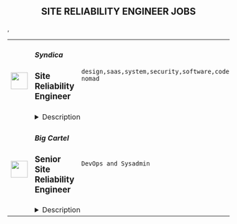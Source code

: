 <div align="center"><h2>SITE RELIABILITY ENGINEER JOBS</h2></div><table><tr>
                <td width="100" height="100" rowspan="2">
                    <img src="https://remoteok.com/assets/img/jobs/867c1a8db74ad025272c51749b73ac861665126950.png" width="38px" height="auto">
                </td>
                <td width="300">
                    <h5>Syndica</h5>
                    <h3>Site Reliability Engineer</h3>
                </td>
                <td width="300">
                    <code>design,saas,system,security,software,code,web,devops,cloud,administrator,management,operational,analytics,reliability,engineer,digital nomad</code>
                </td>
                <td width="200">
                <text>5 days ago</text>
                </td>
                <td width="100" rowspan="2">
                <a href="https://remoteOK.com/remote-jobs/remote-site-reliability-engineer-syndica-129407" align="right" target="_blank">Apply</a>
                </td>
            </tr>
            <tr>
                <td colspan="3">
                <details><summary>Description</summary>
                <div class="row mb-4">
<div class="col">
<div class="row mb-4">
<div class="col">
<div class="row mb-4">
<div class="col">
<div class="row mb-4">
<div class="col">
<p class="mb-3">At Syndica, big things happen. Every day, weâre translating vision into reality by tackling new and exciting challenges head-on. This is a breakthrough stage in our company, and youâll experience firsthand the infectious enthusiasm of our employees and leadership team. Youâll have the opportunity to learn new skills, grow your career, and work with the smartest, most passionate people in crypto.</p>
<p class="mb-3">This role will have primary accountability for maintaining and operating Syndicaâs blockchain infrastructure platform. <strong>Golang knowledge is a necessity!</strong> The team operates with a ârun what you writeâ philosophy and each engineer is responsible for deploying and operating the code they write.</p>
<p class="mb-3">A successful candidate must have demonstrable experience in at least one programming language (preferably Go, Rust or C++), and previous work in SaaS application development and operations. You will be working closely with the Support and Development team on the architecture and configuration of our AWS and GCP hosted infrastructure as well as management of our bare metal RPC nodes. You will be responsible to ensure the environment is configured, managed, and monitored correctly to support the business. You will drive decisions on the right-sizing of servers and storage, troubleshooting performance issues, ensuring the highest level of reliability for the platform, and tuning the environment for maximum scalability, cost efficiency, and security. The ideal candidate will also have prior experience developing applications on either of the three major cloud platforms - AWS, Azure, or GCP via Kubernetes.</p>
</div>
</div>
<div class="row mb-4">
<div class="col job-list">
<h3 class="mb-2"><strong>Responsibilities</strong></h3>
<ul>
<li>Design, creation, and provisioning of infrastructure</li>
<li>Administer overall site availability, security, latency and system health</li>
<li>Responsible for effective provisioning, installation/configuration, operation, and maintenance of services and system software and related infrastructure</li>
<li>Administer the state of all components in our cloud and bare metal environments</li>
<li>Deploy, manage, and operate the cloud environments</li>
<li>Design, build, manage and operate the infrastructure and configuration of SaaS applications with a focus on automation and infrastructure as code</li>
<li>Design, manage and operate the infrastructure as a service layer (hosted and cloud-based platforms) that supports the different platform services</li>
<li>Develop comprehensive monitoring solutions to provide full visibility to the different platform components using tools and services like Kubernetes, Prometheus, Grafana, ELK, Datadog, New Relic, and other similar tools</li>
<li>Create the environments and tooling that enables the development team to release code quickly and reliably</li>
<li>Identify and troubleshoot any availability and performance issues at multiple layers of deployment, from hardware, to operating environment, network, and application</li>
<li>Evaluate performance trends and expected changes in demand and capacity, and establish the appropriate scalability plans</li>
<li>Troubleshoot and solve customer RPC issues</li>
<li>Ensure that SLAs are met in executing operational tasks</li>
<li>Work with development teams to ensure best practices for scalability, reliability, and security are designed and implemented from the start</li>
<li>Conduct periodic on-call duties</li>
</ul>
</div>
</div>
<div class="row mb-4">
<div class="col job-list">
<h3 class="mb-2"><strong>Qualifications</strong></h3>
<ul>
<li>Great collaborator with 5+ years of experience in a DevOps or SRE role</li>
<li>Deep understand of infrastructure-as-code (Terraform, etc.) and deploying large-scale systems reliably</li>
<li>Strong experience with Infrastructure as Code and Configuration Management tools</li>
<li>Experience with Prometheus/Grafana for metrics aggregation/visualization</li>
<li>Configuration of CI/CD pipelines</li>
<li>Experience using Kubernetes</li>
<li>Experience with automation tools/platforms</li>
<li>Experience with alerting and monitoring tools</li>
<li>Strong knowledge of monitoring and performance analytics tools (DataDog, New Relic, etc.)</li>
<li>Commitment to implementing reliability and security best practices</li>
<li>Capacity planning experience, including resource optimization and load testing</li>
<li>Experience working in a highly distributed company is a plus</li>
<li>Align a portion of your day with the business hours of Central Time Zone - UTC -6</li>
<li>Working knowledge of information security issues</li>
<li>Experience in Building and managing Virtualized systems (KVM, OVM, Containers/Docker) and ability to read and understand source code</li>
<li>Systematic problem-solving approach, combined with a strong sense of ownership and drive</li>
<li>Firm grasp of at least one modern programming language, beyond advanced scripting (Shell or Python)</li>
<li>Working knowledge of web and network protocols and standards (HTTP, TLS, DNS, etc)</li>
<li>Experience writing automation tools & eagerness to "automate all the things"</li>
</ul>
</div>
</div>
<div class="row mb-4">
<div class="col job-list">
<h3 class="mb-2"><strong>What does success in this role look like?</strong></h3>
<ul>
<li>In three months, you have become our infrastructure administrator with respect to overall site availability, security, latency, system health, customer accounts, and billing. Youâll have taken on independent code review responsibilities and are collaborating on the design of new features</li>
<li>In six months, you have earned the trust of the team and are delivering tasks through the entire SDLC, from design through development with minimal guidance, and are helping to effectively mentor new engineers joining the team</li>
<li>In twelve months, you have established a cadence of predictable, on-time delivery without cutting corners</li>
</ul>
</div>
</div>
</div>
</div>
</div>
</div>
</div>
</div><br/><br/>Please mention the word **GRACIOUSLY** and tag RMTguMjA4LjE3Ni4yMjI= when applying to show you read the job post completely (#RMTguMjA4LjE3Ni4yMjI=). This is a beta feature to avoid spam applicants. Companies can search these words to find applicants that read this and see they're human.
                </details>
                </td>
            </tr>,<tr>
                <td width="100" height="100" rowspan="2">
                    <img src="https://wwr-pro.s3.amazonaws.com/logos/0081/8024/logo.gif" width="38px" height="auto">
                </td>
                <td width="300">
                    <h5>Big Cartel</h5>
                    <h3> Senior Site Reliability Engineer</h3>
                </td>
                <td width="300">
                    <code>DevOps and Sysadmin</code>
                </td>
                <td width="200">
                <text>0 days ago</text>
                </td>
                <td width="100" rowspan="2">
                <a href="https://weworkremotely.com/remote-jobs/big-cartel-senior-site-reliability-engineer" align="right" target="_blank">Apply</a>
                </td>
            </tr>
            <tr>
                <td colspan="3">
                <details><summary>Description</summary>
                <img src="https://we-work-remotely.imgix.net/logos/0081/8024/logo.gif?ixlib=rails-4.0.0&w=50&h=50&dpr=2&fit=fill&auto=compress" />

<p>
  <strong>Headquarters:</strong> Salt Lake City, UT
    <br /><strong>URL:</strong> <a href="https://www.bigcartel.com">https://www.bigcartel.com</a>
</p>

<div>We are looking for an experienced Senior Systems Reliability Engineer to join our DevOps team. In this role, you’d work alongside our development teams to ensure the availability of the Big Cartel systems. You would be on call and available to troubleshoot and restore services when needed. Experience with managing physical hardware and server systems a plus.<br><br>
</div><div><strong>The "ideal" candidate</strong></div><div><em>Note: We’d still love to hear from you even if some of the below attributes don’t describe you, so long as you’re excited about Big Cartel and eager to contribute.</em></div><ul>
<li>Wants to build tools that make an impact on the lives of artists and creators</li>
<li>Can work alone or as part of a small team to build and launch ambitious projects</li>
<li>Has knowledge and experience automating systems with <strong>Ansible</strong> and <strong>Chef </strong>
</li>
<li>Experience with operating high throughput <strong>Rails</strong> applications</li>
<li>Extensive knowledge of <strong>Linux</strong> operating systems</li>
<li>Built <strong>Docker</strong> images for production use cases</li>
<li>Setup and operated <strong>Kubernetes</strong> clusters and authoring of Helm charts</li>
<li>Installation and configuration of monitoring tools such as <strong>Prometheus</strong> and <strong>Nagios</strong>
</li>
<li>Understanding of web metrics and tracking down performance issues</li>
</ul><div><br></div><div><strong>Salary</strong></div><div>Big Cartel has a fixed salary structure per role based on data from industry research. This ensures pay equality for employees doing the same job at the same level. Current salary range for a Senior level Application Developer is <strong>$130,000 - $160,000.<br></strong><br>
</div><div><strong>Hiring timeline</strong></div><div>Application closing date: <strong>October 31, 2022</strong><br>We hope to fill this position by the end of November 2022.<br><br>
</div>

<p><strong>To apply:</strong> <a href="https://weworkremotely.com/remote-jobs/big-cartel-senior-site-reliability-engineer">https://weworkremotely.com/remote-jobs/big-cartel-senior-site-reliability-engineer</a></p>

                </details>
                </td>
            </tr></table>